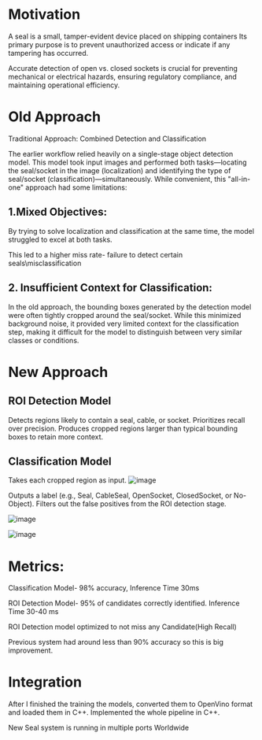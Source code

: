# Motivation
A seal is a small, tamper-evident device placed on shipping containers
Its primary purpose is to prevent unauthorized access or indicate if any tampering has occurred.

Accurate detection of open vs. closed sockets is crucial for preventing mechanical or electrical hazards, ensuring regulatory compliance, and maintaining operational efficiency.

# Old Approach
Traditional Approach: Combined Detection and Classification​

The earlier workflow relied heavily on a single-stage object detection model. This model took input images and performed both tasks—locating the seal/socket in the image (localization) and identifying the type of seal/socket (classification)—simultaneously. While convenient, this "all-in-one" approach had some limitations:​

## 1.Mixed Objectives:​

By trying to solve localization and classification at the same time, the model struggled to excel at both tasks. ​

This led to a higher miss rate- failure to detect certain seals\misclassification​

## 2. Insufficient Context for Classification:​

In the old approach, the bounding boxes generated by the detection model were often tightly cropped around the seal/socket. While this minimized background noise, it provided very limited context for the classification step, making it difficult for the model to distinguish between very similar classes or conditions.​
# New Approach

## ROI Detection Model

Detects regions likely to contain a seal, cable, or socket.
Prioritizes recall over precision.
Produces cropped regions larger than typical bounding boxes to retain more context.

## Classification Model

Takes each cropped region as input.
![image](https://github.com/user-attachments/assets/f53fa156-b820-4c25-9d60-ce40031b92d6)

Outputs a label (e.g., Seal, CableSeal, OpenSocket, ClosedSocket, or No-Object).
Filters out the false positives from the ROI detection stage.


![image](https://github.com/user-attachments/assets/ae7294af-ce44-4f3c-8cd0-f83f46bdca00)

![image](https://github.com/user-attachments/assets/59e5da2a-3dac-44a4-b8c9-3e096a8167cf)

# Metrics:​

Classification Model- 98% accuracy, Inference Time 30ms​

ROI Detection Model- 95% of candidates correctly identified. Inference Time 30-40 ms​

ROI Detection model optimized to not miss any Candidate(High Recall)

Previous system had around less than 90% accuracy so this is big improvement.

# Integration
After I finished the training the models, converted them to OpenVino format and loaded them in C++. Implemented the whole pipeline in C++. 

New Seal system is running in multiple ports Worldwide
